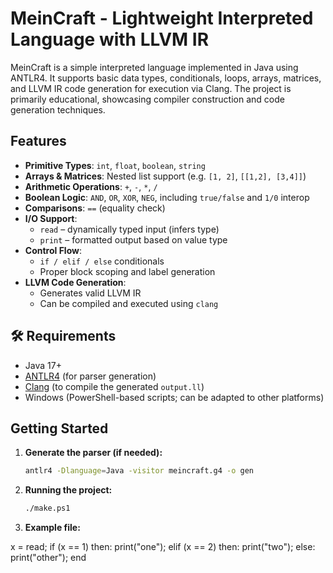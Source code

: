 # MeinCraft - Lightweight Interpreted Language with LLVM IR

MeinCraft is a simple interpreted language implemented in Java using ANTLR4. It supports basic data types, conditionals, loops, arrays, matrices, and LLVM IR code generation for execution via Clang. The project is primarily educational, showcasing compiler construction and code generation techniques.

## Features

- **Primitive Types**: `int`, `float`, `boolean`, `string`
- **Arrays & Matrices**: Nested list support (e.g. `[1, 2]`, `[[1,2], [3,4]]`)
- **Arithmetic Operations**: `+`, `-`, `*`, `/`
- **Boolean Logic**: `AND`, `OR`, `XOR`, `NEG`, including `true/false` and `1/0` interop
- **Comparisons**: `==` (equality check)
- **I/O Support**:
  - `read` – dynamically typed input (infers type)
  - `print` – formatted output based on value type
- **Control Flow**:
  - `if / elif / else` conditionals
  - Proper block scoping and label generation
- **LLVM Code Generation**:
  - Generates valid LLVM IR
  - Can be compiled and executed using `clang`

## 🛠 Requirements

- Java 17+
- [ANTLR4](https://www.antlr.org/) (for parser generation)
- [Clang](https://clang.llvm.org/) (to compile the generated `output.ll`)
- Windows (PowerShell-based scripts; can be adapted to other platforms)

## Getting Started

1. **Generate the parser (if needed):**

   ```bash
   antlr4 -Dlanguage=Java -visitor meincraft.g4 -o gen

2. **Running the project:**
   ```bash
   ./make.ps1

3. **Example file:**
   
x = read;
if (x == 1) then:
    print("one");
elif (x == 2) then:
    print("two");
else:
    print("other");
end

